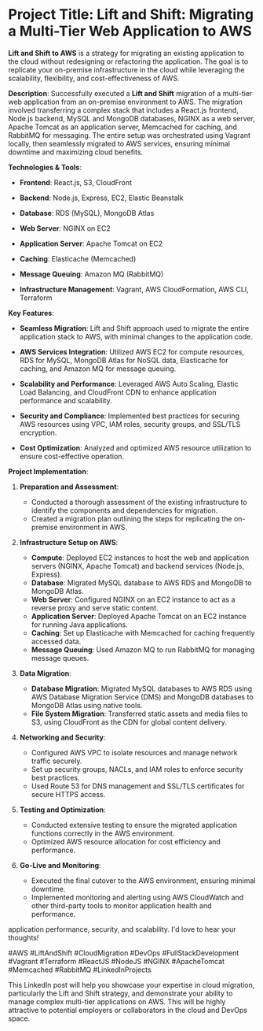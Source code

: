 
<h1>Project Title: Lift and Shift: Migrating a Multi-Tier Web Application to AWS</h1>

**Lift and Shift to AWS** is a strategy for migrating an existing application to the cloud without redesigning or refactoring the application. The goal is to replicate your on-premise infrastructure in the cloud while leveraging the scalability, flexibility, and cost-effectiveness of AWS.

**Description**:
Successfully executed a **Lift and Shift** migration of a multi-tier web application from an on-premise environment to AWS. The migration involved transferring a complex stack that includes a React.js frontend, Node.js backend, MySQL and MongoDB databases, NGINX as a web server, Apache Tomcat as an application server, Memcached for caching, and RabbitMQ for messaging. The entire setup was orchestrated using Vagrant locally, then seamlessly migrated to AWS services, ensuring minimal downtime and maximizing cloud benefits.

**Technologies & Tools**:

- **Frontend**: React.js, S3, CloudFront
  
- **Backend**: Node.js, Express, EC2, Elastic Beanstalk
  
- **Database**: RDS (MySQL), MongoDB Atlas
  
- **Web Server**: NGINX on EC2
  
- **Application Server**: Apache Tomcat on EC2
  
- **Caching**: Elasticache (Memcached)
  
- **Message Queuing**: Amazon MQ (RabbitMQ)
  
- **Infrastructure Management**: Vagrant, AWS CloudFormation, AWS CLI, Terraform

**Key Features**:
- **Seamless Migration**: Lift and Shift approach used to migrate the entire application stack to AWS, with minimal changes to the application code.
  
- **AWS Services Integration**: Utilized AWS EC2 for compute resources, RDS for MySQL, MongoDB Atlas for NoSQL data, Elasticache for caching, and Amazon MQ for message queuing.
  
- **Scalability and Performance**: Leveraged AWS Auto Scaling, Elastic Load Balancing, and CloudFront CDN to enhance application performance and scalability.
  
- **Security and Compliance**: Implemented best practices for securing AWS resources using VPC, IAM roles, security groups, and SSL/TLS encryption.
  
- **Cost Optimization**: Analyzed and optimized AWS resource utilization to ensure cost-effective operation.

**Project Implementation**:

1. **Preparation and Assessment**:
   - Conducted a thorough assessment of the existing infrastructure to identify the components and dependencies for migration.
   - Created a migration plan outlining the steps for replicating the on-premise environment in AWS.

2. **Infrastructure Setup on AWS**:
   - **Compute**: Deployed EC2 instances to host the web and application servers (NGINX, Apache Tomcat) and backend services (Node.js, Express).
   - **Database**: Migrated MySQL database to AWS RDS and MongoDB to MongoDB Atlas.
   - **Web Server**: Configured NGINX on an EC2 instance to act as a reverse proxy and serve static content.
   - **Application Server**: Deployed Apache Tomcat on an EC2 instance for running Java applications.
   - **Caching**: Set up Elasticache with Memcached for caching frequently accessed data.
   - **Message Queuing**: Used Amazon MQ to run RabbitMQ for managing message queues.

3. **Data Migration**:
   - **Database Migration**: Migrated MySQL databases to AWS RDS using AWS Database Migration Service (DMS) and MongoDB databases to MongoDB Atlas using native tools.
   - **File System Migration**: Transferred static assets and media files to S3, using CloudFront as the CDN for global content delivery.

4. **Networking and Security**:
   - Configured AWS VPC to isolate resources and manage network traffic securely.
   - Set up security groups, NACLs, and IAM roles to enforce security best practices.
   - Used Route 53 for DNS management and SSL/TLS certificates for secure HTTPS access.

5. **Testing and Optimization**:
   - Conducted extensive testing to ensure the migrated application functions correctly in the AWS environment.
   - Optimized AWS resource allocation for cost efficiency and performance.

6. **Go-Live and Monitoring**:
   - Executed the final cutover to the AWS environment, ensuring minimal downtime.
   - Implemented monitoring and alerting using AWS CloudWatch and other third-party tools to monitor application health and performance.


 application performance, security, and scalability. I'd love to hear your thoughts!

#AWS #LiftAndShift #CloudMigration #DevOps #FullStackDevelopment #Vagrant #Terraform #ReactJS #NodeJS #NGINX #ApacheTomcat #Memcached #RabbitMQ #LinkedInProjects

This LinkedIn post will help you showcase your expertise in cloud migration, particularly the Lift and Shift strategy, and demonstrate your ability to manage complex multi-tier applications on AWS. This will be highly attractive to potential employers or collaborators in the cloud and DevOps space.

